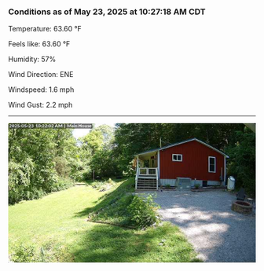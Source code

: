 ### Conditions as of May 23, 2025 at 10:27:18 AM CDT 

Temperature: 63.60 &deg;F

Feels like: 63.60 &deg;F

Humidity: 57%

Wind Direction: ENE

Windspeed: 1.6 mph

Wind Gust: 2.2 mph

---

<img src="./images/latest.jpeg"/>

